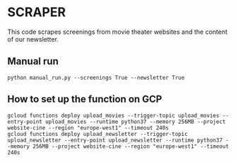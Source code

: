 # SCRAPER

This code scrapes screenings from movie theater websites and the content of our newsletter.

## Manual run
```
python manual_run.py --screenings True --newsletter True
```

## How to set up the function on GCP
```
gcloud functions deploy upload_movies --trigger-topic upload_movies --entry-point upload_movies --runtime python37 --memory 256MB --project website-cine --region "europe-west1" --timeout 240s
gcloud functions deploy upload_newsletter --trigger-topic upload_newsletter --entry-point upload_newsletter --runtime python37 --memory 256MB --project website-cine --region "europe-west1" --timeout 240s
```
